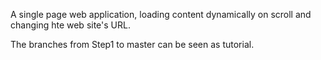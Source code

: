 A single page web application, loading content dynamically on scroll and changing hte web site's URL.

The branches from Step1 to master can be seen as tutorial.
